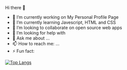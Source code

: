  Hi there 👋

- 🔭 I’m currently working on My Personal Profile Page
- 🌱 I’m currently learning Javescript, HTML and CSS
- 👯 I’m looking to collaborate on open source web apps
- 🤔 I’m looking for help with 
- 💬 Ask me about ...
- 📫 How to reach me: ...
- ⚡ Fun fact:

[![Top Langs](https://github-readme-stats.vercel.app/api/top-langs/?username=Hermeshasnowings)](https://github.com/Hermeshasnowings/github-readme-stats)
